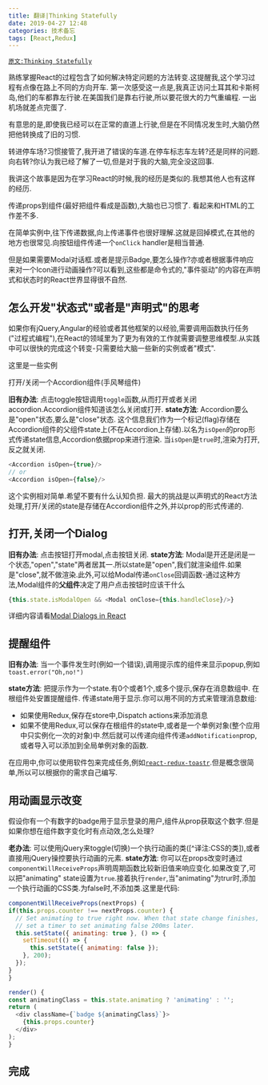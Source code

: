 ```yaml
---
title: 翻译|Thinking Statefully
date: 2019-04-27 12:48
categories: 技术备忘
tags: [React,Redux]
---
```


[`‌原文:Thinking Statefully`](https://daveceddia.com/thinking-statefully/)

熟练掌握React的过程包含了如何解决特定问题的方法转变.这提醒我,这个学习过程有点像在路上不同的方向开车.
第一次感受这一点是,我真正访问土耳其和卡斯柯岛,他们的车都靠左行驶.在美国我们是靠右行驶,所以要花很大的力气重编程. 一出机场就差点完蛋了.

有意思的是,即使我已经可以在正常的直道上行驶,但是在不同情况发生时,大脑仍然把他转换成了旧的习惯.

转进停车场?习惯接管了,我开进了错误的车道.在停车标志车左转?还是同样的问题.向右转?你认为我已经了解了一切,但是对于我的大脑,完全没这回事.

我讲这个故事是因为在学习React的时候,我的经历是类似的.我想其他人也有这样的经历.

传递props到组件(最好把组件看成是函数),大脑也已习惯了. 看起来和HTML的工作差不多.

在简单实例中,往下传递数据,向上传递事件也很好理解.这就是回掉模式,在其他的地方也很常见.向按钮组件传递一个`onClick` handler是相当普通.

但是如果需要Modal对话框.或者是提示Badge,要怎么操作?亦或者根据事件响应来对一个Icon进行动画操作?可以看到,这些都是命令式的,"事件驱动"的内容在声明式和状态时的React世界显得很不自然.

## 怎么开发"状态式"或者是"声明式"的思考

如果你有jQuery,Angular的经验或者其他框架的以经验,需要调用函数执行任务("过程式编程"),在React的领域里为了更为有效的工作就需要调整思维模型.从实践中可以很快的完成这个转变-只需要给大脑一些新的实例或者"模式".

这里是一些实例

打开/关闭一个Accordion组件(手风琴组件)

**旧有办法**: 点击toggle按钮调用`toggle`函数,从而打开或者关闭accordion.Accordion组件知道该怎么关闭或打开.
**state方法**: Accordion要么是"open"状态,要么是"close"状态. 这个信息我们作为一个标记(flag)存储在Accordion组件的父组件state上(不在Accordion上存储).以名为`isOpen`的prop形式传递state信息,Accordion依据prop来进行渲染. 当`isOpen`是`true`时,渲染为打开,反之就关闭.

```javascript
<Accordion isOpen={true}/>
// or
<Accordion isOpen={false}/>
```

这个实例相对简单.希望不要有什么认知负担. 最大的挑战是以声明式的React方法处理,打开/关闭的state是存储在Accordion组件之外,并以prop的形式传递的.

## 打开,关闭一个Dialog
**‌旧有办法**: 点击按钮打开modal,点击按钮关闭.
**state方法**: Modal是开还是闭是一个状态,"open","state"两者居其一.所以state是"open",我们就渲染组件.如果是"close",就不做渲染.此外,可以给Modal传递`onClose`回调函数-通过这种方法,Modal组件的**父组件**决定了用户点击按钮时应该干什么

```javascript
{this.state.isModalOpen && <Modal onClose={this.handleClose}/>}
```

详细内容请看[Modal Dialogs in React](https://daveceddia.com/open-modal-in-react)

## 提醒组件
**‌旧有办法**: 当一个事件发生时(例如一个错误),调用提示库的组件来显示popup,例如`toast.error("Oh,no!")`

**state方法**: 把提示作为一个state.有0个或者1个,或多个提示,保存在消息数组中. 在根组件处安置提醒组件. 传递state用于显示.你可以用不同的方式来管理消息数组:
-  如果使用Redux,保存在store中,Dispatch actions来添加消息
-  如果不使用Redux,可以保存在根组件的state中,或者是一个单例对象(整个应用中只实例化一次的对象)中.然后就可以传递向组件传递`addNotification`prop,或者导入可以添加到全局单例对象的函数.

 在应用中,你可以使用软件包来完成任务,例如[`react-redux-toastr`](https://github.com/diegoddox/react-redux-toastr).但是概念很简单,所以可以根据你的需求自己编写.
 
 ## 用动画显示改变
 
  假设你有一个有数字的badge用于显示登录的用户,组件从prop获取这个数字.但是如果你想在组件数字变化时有点动效,怎么处理?
  
  **‌老办法**: 可以使用jQuery来toggle(切换)一个执行动画的类([^译注:CSS的类]),或者直接用jQuery操控要执行动画的元素.
  **state方法**: 你可以在props改变时通过`componentWillReceiveProps`声明周期函数比较新旧值来响应变化.如果改变了,可以把"animating" state设置为`true`.接着执行`render`,当"animating"为trur时,添加一个执行动画的CSS类.为false时,不添加类.这里是代码:
  
  ```javascript
  componentWillReceiveProps(nextProps) {
  if(this.props.counter !== nextProps.counter) {
    // Set animating to true right now. When that state change finishes,
    // set a timer to set animating false 200ms later.
    this.setState({ animating: true }, () => {
      setTimeout(() => {
        this.setState({ animating: false });
      }, 200);
    });
  }
}

render() {
  const animatingClass = this.state.animating ? 'animating' : '';
  return (
    <div className={`badge ${animatingClass}`}>
      {this.props.counter}
    </div>
  );
}
  ```


## 完成

